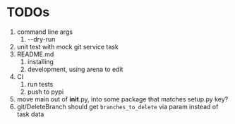 # TODOs

1. command line args
   1. --dry-run
1. unit test with mock git service task
1. README.md
   1. installing
   1. development, using arena to edit
1. CI
   1. run tests
   1. push to pypi
1. move main out of __init__.py, into some package that matches setup.py key?
1. git/DeleteBranch should get `branches_to_delete` via param instead of task data
